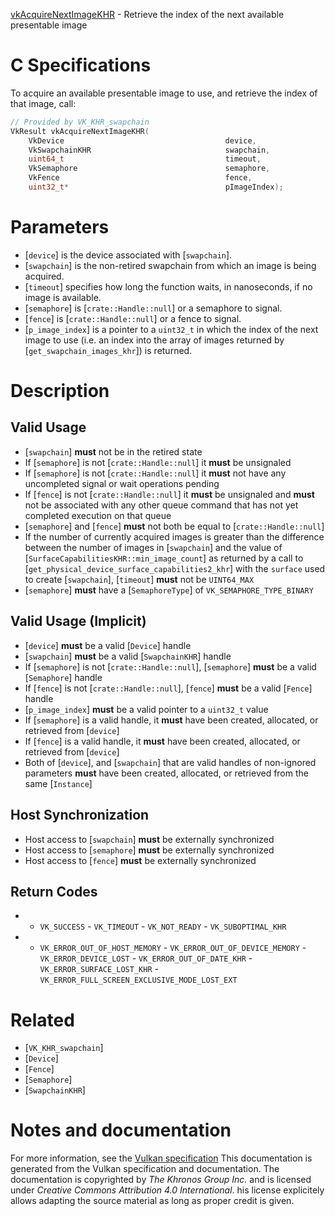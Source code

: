 [vkAcquireNextImageKHR](https://www.khronos.org/registry/vulkan/specs/1.3-extensions/man/html/vkAcquireNextImageKHR.html) - Retrieve the index of the next available presentable image

# C Specifications
To acquire an available presentable image to use, and retrieve the index of
that image, call:
```c
// Provided by VK_KHR_swapchain
VkResult vkAcquireNextImageKHR(
    VkDevice                                    device,
    VkSwapchainKHR                              swapchain,
    uint64_t                                    timeout,
    VkSemaphore                                 semaphore,
    VkFence                                     fence,
    uint32_t*                                   pImageIndex);
```

# Parameters
- [`device`] is the device associated with [`swapchain`].
- [`swapchain`] is the non-retired swapchain from which an image is being acquired.
- [`timeout`] specifies how long the function waits, in nanoseconds, if no image is available.
- [`semaphore`] is [`crate::Handle::null`] or a semaphore to signal.
- [`fence`] is [`crate::Handle::null`] or a fence to signal.
- [`p_image_index`] is a pointer to a `uint32_t` in which the index of the next image to use (i.e. an index into the array of images returned by [`get_swapchain_images_khr`]) is returned.

# Description
## Valid Usage
-  [`swapchain`] **must**  not be in the retired state
-    If [`semaphore`] is not [`crate::Handle::null`] it  **must**  be unsignaled
-    If [`semaphore`] is not [`crate::Handle::null`] it  **must**  not have any uncompleted signal or wait operations pending
-    If [`fence`] is not [`crate::Handle::null`] it  **must**  be unsignaled and  **must**  not be associated with any other queue command that has not yet completed execution on that queue
-  [`semaphore`] and [`fence`] **must**  not both be equal to [`crate::Handle::null`]
-    If the number of currently acquired images is greater than the difference between the number of images in [`swapchain`] and the value of [`SurfaceCapabilitiesKHR::min_image_count`] as returned by a call to [`get_physical_device_surface_capabilities2_khr`] with the `surface` used to create [`swapchain`], [`timeout`] **must**  not be `UINT64_MAX`
-  [`semaphore`] **must**  have a [`SemaphoreType`] of `VK_SEMAPHORE_TYPE_BINARY`

## Valid Usage (Implicit)
-  [`device`] **must**  be a valid [`Device`] handle
-  [`swapchain`] **must**  be a valid [`SwapchainKHR`] handle
-    If [`semaphore`] is not [`crate::Handle::null`], [`semaphore`] **must**  be a valid [`Semaphore`] handle
-    If [`fence`] is not [`crate::Handle::null`], [`fence`] **must**  be a valid [`Fence`] handle
-  [`p_image_index`] **must**  be a valid pointer to a `uint32_t` value
-    If [`semaphore`] is a valid handle, it  **must**  have been created, allocated, or retrieved from [`device`]
-    If [`fence`] is a valid handle, it  **must**  have been created, allocated, or retrieved from [`device`]
-    Both of [`device`], and [`swapchain`] that are valid handles of non-ignored parameters  **must**  have been created, allocated, or retrieved from the same [`Instance`]

## Host Synchronization
- Host access to [`swapchain`] **must**  be externally synchronized
- Host access to [`semaphore`] **must**  be externally synchronized
- Host access to [`fence`] **must**  be externally synchronized

## Return Codes
*   - `VK_SUCCESS`  - `VK_TIMEOUT`  - `VK_NOT_READY`  - `VK_SUBOPTIMAL_KHR` 
*   - `VK_ERROR_OUT_OF_HOST_MEMORY`  - `VK_ERROR_OUT_OF_DEVICE_MEMORY`  - `VK_ERROR_DEVICE_LOST`  - `VK_ERROR_OUT_OF_DATE_KHR`  - `VK_ERROR_SURFACE_LOST_KHR`  - `VK_ERROR_FULL_SCREEN_EXCLUSIVE_MODE_LOST_EXT`

# Related
- [`VK_KHR_swapchain`]
- [`Device`]
- [`Fence`]
- [`Semaphore`]
- [`SwapchainKHR`]

# Notes and documentation
For more information, see the [Vulkan specification](https://www.khronos.org/registry/vulkan/specs/1.3-extensions/html/vkspec.html)
This documentation is generated from the Vulkan specification and documentation.
The documentation is copyrighted by *The Khronos Group Inc.* and is licensed under *Creative Commons Attribution 4.0 International*.
his license explicitely allows adapting the source material as long as proper credit is given.
        